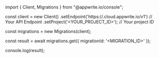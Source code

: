 import { Client, Migrations } from "@appwrite.io/console";

const client = new Client()
    .setEndpoint('https://<REGION>.cloud.appwrite.io/v1') // Your API Endpoint
    .setProject('<YOUR_PROJECT_ID>'); // Your project ID

const migrations = new Migrations(client);

const result = await migrations.get({
    migrationId: '<MIGRATION_ID>'
});

console.log(result);
